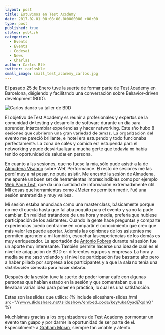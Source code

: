```yaml
---
layout: post
title: Estuvimos en Test Academy
date: 2017-02-01 08:08:00.000000000 +00:00
type: post
published: true
status: publish
categories:
  - Events
  - Events
  - Codesai
  - News
  - Charlas
author: Carlos Blé
twitter: carlosble
small_image: small_test_academy_carlos.jpg
---
```


El pasado 25 de Enero tuve la suerte de formar parte de  Test Academy en Barcelona, dirigiendo y facilitando una conversación sobre Behavior-driven development (BDD). 

<img src="/assets/test_academy_carlos.jpg" alt="Carlos dando su taller de BDD">

El objetivo de Test Academy es reunir a profesionales y expertos de la comunidad de testing y desarrollo de software durante un día para aprender, intercambiar experiencias y hacer networking. Este año hubo 8 sesiones que cubrieron una gran variedad de temas. La organización del evento me pareció brillante, el hotel era estupendo y todo funcionaba perfectamente. La zona de cafés y comida era estupenda para el networking y pude desvirtualizar a mucha gente que todavía no había tenido oportunidad de saludar en persona. 

En cuanto a las sesiones, que no fuese la mía, sólo pude asistir a la de [Almudena Vivanco](https://twitter.com/mrsdaehin) sobre Web Performance. El resto de sesiones me las perdí muy a mi pesar, no pude asistir. Me encantó la sesión de Almudena, me apunté un buen set de herramientas imprescindibles como por ejemplo [Web Page Test](https://www.webpagetest.org/), que da una cantidad de información extremadamente útil. Mil cosas que herramientas como [JMeter](http://jmeter.apache.org/) no permiten medir. Fué una sesión entretenida y muy valiosa.

Mi sesión estaba anunciada como una master class, básicamente porque no me dí cuenta hasta que faltaba poquito para el evento y ya no la pude cambiar. En realidad tratándose de una hora y media, prefería que hubiese participación de los asistentes. Cuando la gente hace preguntas y comparte experiencias puedo centrarme en compartir el conocimiento que creo que más valor les puede aportar. Además las opiniones de los asistentes me permiten aprender a mí también, escuchar las experiencias de los demás es muy enriquecedor. La aportación de [Antonio Robres](https://twitter.com/twiindan) durante mi sesión fue un aporte muy interesante. También permite hacerse una idea de cual es el nivel de adaptación de BDD en diferentes equipos y empresas. La hora y media se me pasó volando y el nivel de participación fue bastante alto pero a haber pillado por sorpresa a los participantes y a que la sala no tenía una distribución cómoda para hacer debate.

Después de la sesión tuve la suerte de poder tomar café con algunas personas que habían estado en la sesión y que comentaban que se llevaban varias idea para poner en práctica, lo cual es una satisfacción.

Estas son las slides que utilicé:
{% include slideshare-slides.html src="//www.slideshare.net/slideshow/embed_code/key/ukaCysdj7qdhG" %}

Muchísimas gracias a los organizadores de Test Academy por montar un evento tan guapo y por darme la oportunidad de ser parte de él. Especialmente a [Graham Moran](https://twitter.com/grahampmoran), siempre tan amable y atento.
